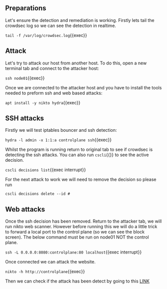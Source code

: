 ## Preparations

Let's ensure the detection and remediation is working. Firstly lets tail the crowdsec log so we can see the detection in realtime.

`tail -f /var/log/crowdsec.log`{{exec}}

## Attack

Let's try to attack our host from another host. To do this, open a new terminal tab and connect to the attacker host:

`ssh node01`{{exec}}

Once we are connected to the attacker host and you have to install the tools needed to preform ssh and web based attacks:

`apt install -y nikto hydra`{{exec}}

## SSH attacks

Firstly we will test iptables bouncer and ssh detection:

`hydra -l admin -x 1:1:a controlplane ssh`{{exec}}

Whilst the program is running return to original tab to see if crowdsec is detecting the ssh attacks. You can also run `cscli`{{}} to see the active decision.

`cscli decisions list`{{exec interrupt}}

For the next attack to work we will need to remove the decision so please run

`cscli decisions delete --id #`

## Web attacks

Once the ssh decision has been removed. Return to the attacker tab, we will run nikto web scanner. However before running this we will do a little trick to forward a local port to the control plane (so we can see the block screen). The below command must be run on node01 NOT the control plane.

`ssh -L 0.0.0.0:8080:controlplane:80 localhost`{{exec interrupt}}

Once connected we can attack the website.

`nikto -h http://controlplane`{{exec}}

Then we can check if the attack has been detect by going to this [LINK]({{TRAFFIC_HOST2_8080}})